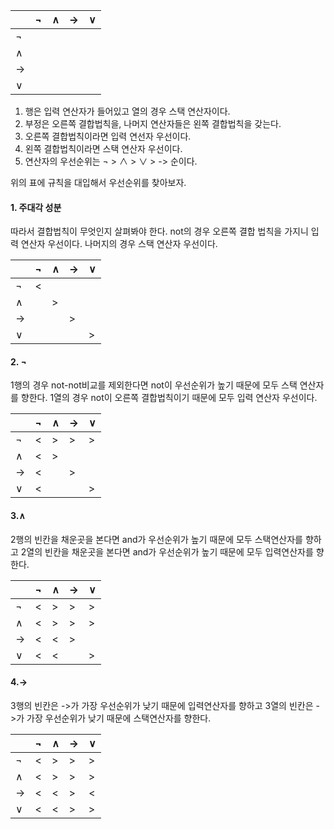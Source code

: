 
|     | ¬   | ∧   | ->  | ∨   |
| --- | --- | --- | --- | --- |
| ¬   |     |     |     |     |
| ∧   |     |     |     |     |
| ->  |     |     |     |     |
| ∨    |     |     |     |     |

1. 행은 입력 연산자가 들어있고 열의 경우 스택 연산자이다.
2. 부정은 오른쪽 결합법칙을, 나머지 연산자들은 왼쪽 결합법칙을 갖는다.
3. 오른쪽 결합법칙이라면 입력 연선자 우선이다.
4. 왼쪽 결합법칙이라면 스택 연산자 우선이다.
5. 연산자의 우선순위는 ¬ > ∧ > ∨ > -> 순이다.

위의 표에 규칙을 대입해서 우선순위를 찾아보자.

#### 1. 주대각 성분

따라서 결합법칙이 무엇인지 살펴봐야 한다. not의 경우 오른쪽 결합 법칙을 가지니 입력 연산자 우선이다. 나머지의 경우 스택 연산자 우선이다.

|     | ¬   | ∧   | ->  | ∨   |
| --- | --- | --- | --- | --- |
| ¬   |   <  |     |     |     |
| ∧   |     |   >  |     |     |
| ->  |     |     |   >  |     |
| ∨    |     |     |     |  >   |

#### 2. ¬

1행의 경우 not-not비교를 제외한다면 not이 우선순위가 높기 때문에 모두 스택 연산자를 향한다.
1열의 경우 not이 오른쪽 결합법칙이기 때문에 모두 입력 연산자 우선이다.

|     | ¬   | ∧   | ->  | ∨   |
| --- | --- | --- | --- | --- |
| ¬   |   <  |  >   |  >   |  >   |
| ∧   |  <   |   >  |     |     |
| ->  |   <  |     |   >  |     |
| ∨    |  <   |     |     |  >   |

#### 3.∧

2행의 빈칸을 채운곳을 본다면 and가 우선순위가 높기 때문에 모두 스택연산자를 향하고 
2열의 빈칸을 채운곳을 본다면 and가 우선순위가 높기 때문에 모두 입력연산자를 향한다.

|     | ¬   | ∧   | ->  | ∨   |
| --- | --- | --- | --- | --- |
| ¬   |   <  |  >   |  >   |  >   |
| ∧   |  <   |   >  |  >   |  >   |
| ->  |   <  |   <  |   >  |     |
| ∨    |  <   |  <   |     |  >   |

#### 4.->

3행의 빈칸은 ->가 가장 우선순위가 낮기 때문에 입력연산자를 향하고
3열의 빈칸은 ->가 가장 우선순위가 낮기 때문에 스택연산자를 향한다.

|     | ¬   | ∧   | ->  | ∨   |
| --- | --- | --- | --- | --- |
| ¬   |   <  |  >   |  >   |  >   |
| ∧   |  <   |   >  |  >   |  >   |
| ->  |   <  |   <  |   >  |   <  |
| ∨    |  <   |  <   |  >   |  >   |

